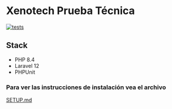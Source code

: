 # Xenotech Prueba Técnica

[![tests](https://github.com/ErickZH/xenotech-test/actions/workflows/tests.yml/badge.svg)](https://github.com/ErickZH/xenotech-test/actions/workflows/tests.yml)

## Stack

- PHP 8.4
- Laravel 12
- PHPUnit

### Para ver las instrucciones de instalación vea el archivo

[SETUP.md](SETUP.md)